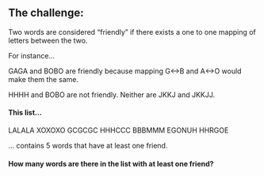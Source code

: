 ## The challenge:

Two words are considered “friendly” if there exists a one to one mapping of letters between the two.

For instance…

GAGA and BOBO are friendly because mapping G<->B and A<->O would make them the same.

HHHH and BOBO are not friendly. Neither are JKKJ and JKKJJ.

#### This list…

LALALA
XOXOXO
GCGCGC
HHHCCC
BBBMMM
EGONUH
HHRGOE

… contains 5 words that have at least one friend. 

#### How many words are there in the list with at least one friend?
